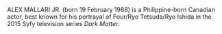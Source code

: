 ALEX MALLARI JR. (born 19 February 1988) is a Philippine-born Canadian actor, best known for his portrayal of Four/Ryo Tetsuda/Ryo Ishida in the 2015 Syfy television series _Dark Matter_.
